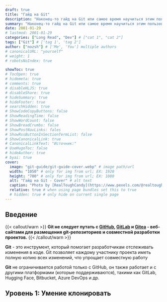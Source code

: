 ```yaml
---
draft: true
title: "Гайд на Git"
description: "Наконец-то гайд на Git или самое время научиться этим пользоваться."
summary: "Наконец-то гайд на Git или самое время научиться этим пользоваться."
date: 2001-01-29
# lastmod: 2001-01-29
categories: ["Long Read", "Dev"] # ["cat 1", "cat 2"]
tags: ["Git"] # ['tag 1', 'tag 2']
author: ["nozsh"] # ['Me', 'You'] multiple authors
# canonicalURL: "yourself"
# weight: 1
# robotsNoIndex: true

showToc: true
# TocOpen: true
# hidemeta: true
# comments: true
# disableHLJS: true
# disableShare: true
# hideSummary: true
# hideFooter: true
# searchHidden: true
# ShowCodeCopyButtons: false
# ShowReadingTime: false
# ShowWordCount: false
# ShowBreadCrumbs: false
# ShowPostNavLinks: fales
# ShowRssButtonInSectionTermList: false
# ShowCanonicalLink: true
# CanonicalLinkText: "Источник:"
# UseHugoToc: false
# hideAuthor: true
# byai: true
cover:
  image: "git-guide/git-guide-cover.webp" # image path/url
  width: "1050" # only for img from url; EX: 1920
  height: "700" # only for img from url; EX: 1080
  alt: "Гайд на Git - Cover" # alt text
  caption: "Photo by [RealToughCandy](https://www.pexels.com/@realtoughcandy/?sl) / [Pexels](https://www.pexels.com/?sl)" # display caption under cover
  relative: true # when using page bundles set this to true
  # hidden: true # only hide on current single page
---
```


## Введение

{{< callout/warn >}}
**Git не следует путать с [GitHub](https://ru.wikipedia.org/wiki/GitHub?sl), [GitLab](https://ru.wikipedia.org/wiki/GitLab?sl) и [Gitea](https://ru.wikipedia.org/wiki/Gitea?sl) - веб-сайтами для размещения git-репозиториев и совместной разработки проектов.**
{{< /callout/warn >}}

**Git** - это инструмент, который помогает разработчикам отслеживать изменения в коде. Git позволяет каждому участнику проекта иметь полную копию всех изменений, что упрощает совместную работу

**Git** не ограничивается работой только с GitHub, он также работает и с другими платформами (которые поддерживаются), такими как GitLab, Hugging Face, Bitbucket, Azure DevOps и др.

## Уровень 1: Умение клонировать
